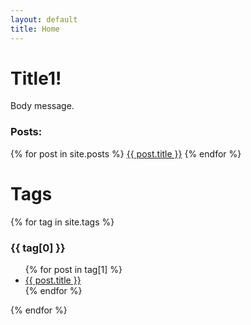 ```yaml
---
layout: default
title: Home
---
```


# Title1!

Body message.

### Posts:

{% for post in site.posts %}
<a href="{{ post.url }}/">{{ post.title }}</a>
{% endfor %}

# Tags

{% for tag in site.tags %}
    <h3 id="tag_{{ tag[0] }}">{{ tag[0] }}</h3>
    <ul>
    {% for post in tag[1] %}
        <li><a href="{{ post.url }}/">{{ post.title }}</a></li>
    {% endfor %}
    </ul>
{% endfor %}